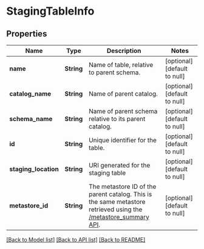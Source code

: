 # StagingTableInfo
## Properties

| Name | Type | Description | Notes |
|------------ | ------------- | ------------- | -------------|
| **name** | **String** | Name of table, relative to parent schema. | [optional] [default to null] |
| **catalog\_name** | **String** | Name of parent catalog. | [optional] [default to null] |
| **schema\_name** | **String** | Name of parent schema relative to its parent catalog. | [optional] [default to null] |
| **id** | **String** | Unique identifier for the table. | [optional] [default to null] |
| **staging\_location** | **String** | URI generated for the staging table | [optional] [default to null] |
| **metastore\_id** | **String** | The metastore ID of the parent catalog. This is the same metastore retrieved using the [/metastore_summary API](#/Metastores/summary). | [optional] [default to null] |

[[Back to Model list]](../README.md#documentation-for-models) [[Back to API list]](../README.md#documentation-for-api-endpoints) [[Back to README]](../README.md)

